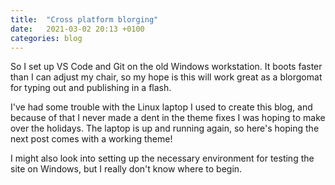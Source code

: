 ```yaml
---
title:  "Cross platform blorging"
date:   2021-03-02 20:13 +0100
categories: blog 
---
```

So I set up VS Code and Git on the old Windows workstation. It boots faster than I can adjust my chair, so my hope is this will work great as a blorgomat for typing out and publishing in a flash.

<!--more-->

I've had some trouble with the Linux laptop I used to create this blog, and because of that I never made a dent in the theme fixes I was hoping to make over the holidays. The laptop is up and running again, so here's hoping the next post comes with a working theme!

I might also look into setting up the necessary environment for testing the site on Windows, but I really don't know where to begin.